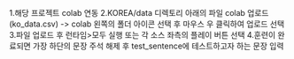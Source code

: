 
1.해당 프로젝트 colab 연동
2.KOREA/data 디렉토리 아래의 파일 colab 업로드(ko_data.csv)
  -> colab 왼쪽의 폴더 아이콘 선택 후 마우스 우 클릭하여 업로드 선택 
3.파일 업로드 후 런타임>모두 실행 또는 각 소스 좌측의 플레이 버튼 선택
4.훈련이 완료되면 가장 하단의 문장 주석 해제 후 test_sentence에 테스트하고자 하는 문장 입력
